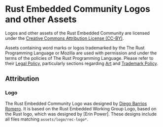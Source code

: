 # Rust Embedded Community Logos and other Assets

Logos and other assets of the Rust Embedded Community are licensed under the [Creative Commons Attribution License (CC-BY)](https://creativecommons.org/licenses/by/4.0/).

Assets containing word marks or logos trademarked by the The Rust Programming Language or Mozilla are used with permission and under the terms of the policies of The Rust Programming Language. Please refer to their [Legal Policy], particularly sections regarding [Art] and [Trademark Policy].

[Legal Policy]: https://www.rust-lang.org/id-ID/legal.html
[Art]: https://www.rust-lang.org/id-ID/legal.html#art
[Trademark Policy]: https://www.rust-lang.org/id-ID/legal.html#trademark-policy

## Attribution

### Logo

The Rust Embedded Community Logo was designed by [Diego Barrios Romero]. It is based on the Rust Embedded Working Group Logo, based on the Rust logo, which was designed by [Erin Power]. These designs include all files matching `assets/logo/rec-logo*`.

[Aaron Power]: https://github.com/Aaronepower
[Diego Barrios Romero]: https://github.com/eldruin
